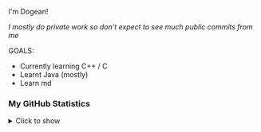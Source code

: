 I'm Dogean!

*I mostly do private work so don't expect to see much public commits from me*

GOALS:
- Currently learning C++ / C
- Learnt Java (mostly)
- Learn md

### My GitHub Statistics
<details>
   <summary>Click to show</summary>
   <img align="Left" alt="Dogean's Github Stats" src="https://github-readme-stats.vercel.app/api?username=dogean&show_icons=true&theme=dark" />
   <img style="float: right;" alt="Dogean's Most Used Languages" src="https://github-readme-stats.vercel.app/api/top-langs/?username=dogean&langs_count=10&layout=compact&hide_border=true&theme=dark"/>
</details>
